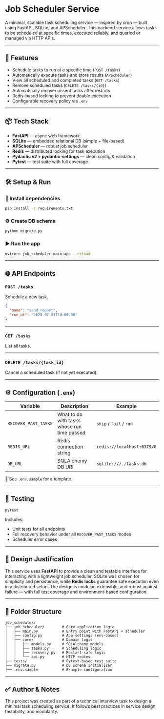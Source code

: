 # Job Scheduler Service

A minimal, scalable task scheduling service — inspired by cron — built using FastAPI, SQLite, and APScheduler. This backend service allows tasks to be scheduled at specific times, executed reliably, and queried or managed via HTTP APIs.

---

## 🚀 Features

- Schedule tasks to run at a specific time (`POST /tasks`)
- Automatically execute tasks and store results (`APScheduler`)
- View all scheduled and completed tasks (`GET /tasks`)
- Remove scheduled tasks (`DELETE /tasks/{id}`)
- Automatically recover unsent tasks after restarts
- Redis-based locking to prevent double execution
- Configurable recovery policy via `.env`

---

## 📦 Tech Stack

- **FastAPI** — async web framework
- **SQLite** — embedded relational DB (simple + file-based)
- **APScheduler** — robust job scheduler
- **Redis** — distributed locking for task execution
- **Pydantic v2 + pydantic-settings** — clean config & validation
- **Pytest** — test suite with full coverage

---

## 🛠️ Setup & Run

### 📁 Install dependencies

```bash
pip install -r requirements.txt
```

### ⚙️ Create DB schema

```bash
python migrate.py
```

### ▶️ Run the app

```bash
uvicorn job_scheduler.main:app --reload
```

---

## 🌐 API Endpoints

### `POST /tasks`

Schedule a new task.

```json
{
  "name": "send_report",
  "run_at": "2025-07-01T10:00:00"
}
```

---

### `GET /tasks`

List all tasks.

---

### `DELETE /tasks/{task_id}`

Cancel a scheduled task (if not yet executed).

---

## ⚙️ Configuration (`.env`)

| Variable              | Description                                 | Example                      |
|-----------------------|---------------------------------------------|------------------------------|
| `RECOVER_PAST_TASKS`  | What to do with tasks whose run time passed | `skip` / `fail` / `run`      |
| `REDIS_URL`           | Redis connection string                     | `redis://localhost:6379/0`   |
| `DB_URL`              | SQLAlchemy DB URI                           | `sqlite:///./tasks.db`       |

📁 See `.env.sample` for a template.

---

## 🧪 Testing

```bash
pytest
```

Includes:
- Unit tests for all endpoints
- Full recovery behavior under all `RECOVER_PAST_TASKS` modes
- Scheduler error cases

---

## 🧠 Design Justification

This service uses **FastAPI** to provide a clean and testable interface for interacting with a lightweight job scheduler. SQLite was chosen for simplicity and persistence, while **Redis locks** guarantee safe execution even in a distributed setup. The design is modular, extensible, and robust against failure — with full test coverage and environment-based configuration.

---

## 📂 Folder Structure

```
job_scheduler/
├── job_scheduler/        # Core application logic
│   ├── main.py           # Entry point with FastAPI + scheduler
│   ├── config.py         # App settings (env-based)
│   ├── core/             # Domain logic
│   │   ├── models.py     # SQLAlchemy models
│   │   ├── tasks.py      # Scheduling logic
│   │   ├── recovery.py   # Restart-safe logic
│   │   └── api.py        # HTTP routes
├── tests/                # Pytest-based test suite
├── migrate.py            # DB schema initializer
├── .env.sample           # Example configuration
```

---

## ✅ Author & Notes

This project was created as part of a technical interview task to design a minimal task scheduling service. It follows best practices in service design, testability, and modularity.